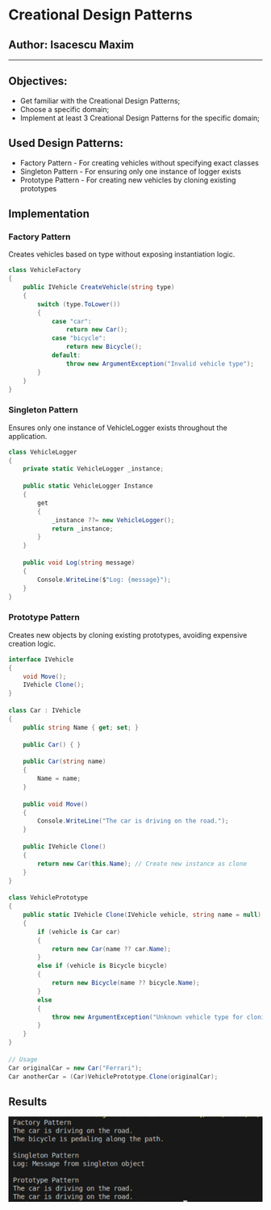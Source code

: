 # Creational Design Patterns
## Author: Isacescu Maxim

---

## Objectives:
- Get familiar with the Creational Design Patterns;
- Choose a specific domain;
- Implement at least 3 Creational Design Patterns for the specific domain;

## Used Design Patterns:
- Factory Pattern - For creating vehicles without specifying exact classes
- Singleton Pattern - For ensuring only one instance of logger exists
- Prototype Pattern - For creating new vehicles by cloning existing prototypes

## Implementation

### Factory Pattern
Creates vehicles based on type without exposing instantiation logic.

```csharp
class VehicleFactory
{
    public IVehicle CreateVehicle(string type)
    {
        switch (type.ToLower())
        {
            case "car":
                return new Car();
            case "bicycle":
                return new Bicycle();
            default:
                throw new ArgumentException("Invalid vehicle type");
        }
    }
}
```

### Singleton Pattern
Ensures only one instance of VehicleLogger exists throughout the application.

```csharp
class VehicleLogger
{
    private static VehicleLogger _instance;
    
    public static VehicleLogger Instance
    {
        get
        {
            _instance ??= new VehicleLogger();
            return _instance;
        }
    }
    
    public void Log(string message)
    {
        Console.WriteLine($"Log: {message}");
    }
}
```

### Prototype Pattern
Creates new objects by cloning existing prototypes, avoiding expensive creation logic.

```csharp
interface IVehicle
{
    void Move();
    IVehicle Clone();
}

class Car : IVehicle
{
    public string Name { get; set; }

    public Car() { }

    public Car(string name)
    {
        Name = name;
    }

    public void Move()
    {
        Console.WriteLine("The car is driving on the road.");
    }
    
    public IVehicle Clone()
    {
        return new Car(this.Name); // Create new instance as clone
    }
}

class VehiclePrototype
{
    public static IVehicle Clone(IVehicle vehicle, string name = null)
    {
        if (vehicle is Car car)
        {
            return new Car(name ?? car.Name);
        }
        else if (vehicle is Bicycle bicycle)
        {
            return new Bicycle(name ?? bicycle.Name);
        }
        else
        {
            throw new ArgumentException("Unknown vehicle type for cloning.");
        }
    }
}

// Usage
Car originalCar = new Car("Ferrari");
Car anotherCar = (Car)VehiclePrototype.Clone(originalCar);
```

## Results
<img src="img/result.png"/>